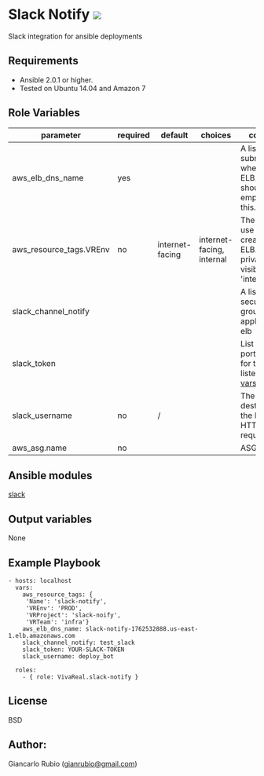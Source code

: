 Slack Notify ![](https://api.travis-ci.org/VivaReal/ansible-slack-notify.svg)
=========

Slack integration for ansible deployments

Requirements
------------

- Ansible 2.0.1 or higher.
- Tested on Ubuntu 14.04 and Amazon 7

Role Variables
--------------

| parameter             | required | default | choices | comments |
| --------------------- | -------- | ------- | -------- |-------- |
| aws_elb_dns_name | yes| | | A list of VPC subnets to use when creating ELB. Zones should be empty if using this. |
| aws_resource_tags.VREnv| no| internet-facing | internet-facing, internal|The scheme to use when creating the ELB. For a private VPC-visible ELB use 'internal'. |
| slack_channel_notify| | | |A list of security groups to apply to the elb |
| slack_token| | | | List of ports/protocols for this ELB to listen on (see [vars](defaults/main.yml)| 
| slack_username| no | / | |The destination for the HTTP or HTTPS request. | 
| aws_asg.name | no | | | ASG name|

Ansible modules
--------------
[slack](http://docs.ansible.com/ansible/slack_module.html)


Output variables
--------------

None

Example Playbook
----------------

   
    - hosts: localhost
      vars:
        aws_resource_tags: {
         'Name': 'slack-notify',
         'VREnv': 'PROD',
         'VRProject': 'slack-noify',
         'VRTeam': 'infra'}
        aws_elb_dns_name: slack-notify-1762532888.us-east-1.elb.amazonaws.com
        slack_channel_notify: test_slack
        slack_token: YOUR-SLACK-TOKEN
        slack_username: deploy_bot
        
      roles:
        - { role: VivaReal.slack-notify }
   

License
-------

BSD

Author:
------------------

Giancarlo Rubio (<gianrubio@gmail.com>)
